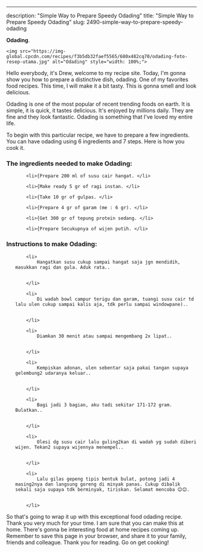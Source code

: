 ---
description: "Simple Way to Prepare Speedy Odading"
title: "Simple Way to Prepare Speedy Odading"
slug: 2490-simple-way-to-prepare-speedy-odading

<p>
	<strong>Odading</strong>. 
	
</p>
<p>
	
	<img src="https://img-global.cpcdn.com/recipes/f3b5db32faef5565/680x482cq70/odading-foto-resep-utama.jpg" alt="Odading" style="width: 100%;">
	
	
</p>
<p>
	Hello everybody, it's Drew, welcome to my recipe site. Today, I'm gonna show you how to prepare a distinctive dish, odading. One of my favorites food recipes. This time, I will make it a bit tasty. This is gonna smell and look delicious.
</p>
	
<p>
	
</p>
<p>
	Odading is one of the most popular of recent trending foods on earth. It is simple, it is quick, it tastes delicious. It's enjoyed by millions daily. They are fine and they look fantastic. Odading is something that I've loved my entire life.
</p>

<p>
To begin with this particular recipe, we have to prepare a few ingredients. You can have odading using 6 ingredients and 7 steps. Here is how you cook it.
</p>

<h3>The ingredients needed to make Odading:</h3>

<ol>
	
		<li>{Prepare 200 ml of susu cair hangat. </li>
	
		<li>{Make ready 5 gr of ragi instan. </li>
	
		<li>{Take 10 gr of gulpas. </li>
	
		<li>{Prepare 4 gr of garam (me : 6 gr). </li>
	
		<li>{Get 300 gr of tepung protein sedang. </li>
	
		<li>{Prepare Secukupnya of wijen putih. </li>
	
</ol>
<p>
	
</p>

<h3>Instructions to make Odading:</h3>

<ol>
	
		<li>
			Hangatkan susu cukup sampai hangat saja jgn mendidih, masukkan ragi dan gula. Aduk rata..
			
			
		</li>
	
		<li>
			Di wadah bowl campur terigu dan garam, tuangi susu cair td lalu ulen cukup sampai kalis aja, tdk perlu sampai windowpane)..
			
			
		</li>
	
		<li>
			Diamkan 30 menit atau sampai mengembang 2x lipat..
			
			
		</li>
	
		<li>
			Kempiskan adonan, ulen sebentar saja pakai tangan supaya gelembung2 udaranya keluar..
			
			
		</li>
	
		<li>
			Bagi jadi 3 bagian, aku tadi sekitar 171-172 gram. Bulatkan..
			
			
		</li>
	
		<li>
			Olesi dg susu cair lalu guling2kan di wadah yg sudah diberi wijen. Tekan2 supaya wijennya menempel..
			
			
		</li>
	
		<li>
			Lalu gilas gepeng tipis bentuk bulat, potong jadi 4 masing2nya dan langsung goreng di minyak panas. Cukup dibalik sekali saja supaya tdk berminyak, tiriskan. Selamat mencoba 😊😊.
			
			
		</li>
	
</ol>

<p>
	
</p>

<p>
	So that's going to wrap it up with this exceptional food odading recipe. Thank you very much for your time. I am sure that you can make this at home. There's gonna be interesting food at home recipes coming up. Remember to save this page in your browser, and share it to your family, friends and colleague. Thank you for reading. Go on get cooking!
</p>
